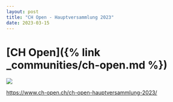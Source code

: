 ```yaml
---
layout: post
title: "CH Open - Hauptversammlung 2023"
date: 2023-03-15
---
```


# [CH Open]({% link _communities/ch-open.md %})

![](https://www.ch-open.ch/wp-content/uploads/2019/04/logo_chopen_web_big-1.png)

https://www.ch-open.ch/ch-open-hauptversammlung-2023/
